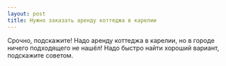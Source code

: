 ```yaml
---
layout: post 
title: Нужно заказать аренду коттеджа в карелии 
--- 
```

Срочно, подскажите! Надо аренду коттеджа в карелии, но в городе ничего подходящего не нашёл! Надо быстро найти хороший вариант, подскажите советом.
